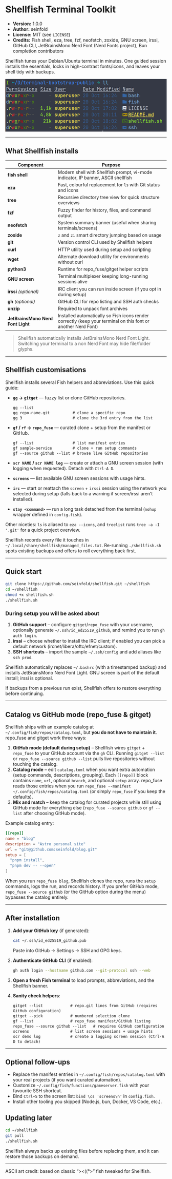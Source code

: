 
# Shellfish Terminal Toolkit

- **Version:** 1.0.0
- **Author:** seinfold
- **License:** MIT (see `LICENSE`)
- **Credits:** Fish shell, eza, tree, fzf, neofetch, zoxide, GNU screen, irssi, GitHub CLI, JetBrainsMono Nerd Font (Nerd Fonts project), Bun completion contributors

Shellfish tunes your Debian/Ubuntu terminal in minutes. One guided session installs the essentials, locks in high-contrast fonts/icons, and leaves your shell tidy with backups.

![Shellfish terminal screenshot](https://github.com/seinfold/shellfish/raw/main/docs/shellfish-terminal.png "Shellfish terminal screenshot")

---

## What Shellfish installs

| Component | Purpose |
|-----------|---------|
| **fish shell** | Modern shell with Shellfish prompt, vi-mode indicator, IP banner, ASCII shellfish |
| **eza** | Fast, colourful replacement for `ls` with Git status and icons |
| **tree** | Recursive directory tree view for quick structure overviews |
| **fzf** | Fuzzy finder for history, files, and command output |
| **neofetch** | System summary banner (useful when sharing terminals/screens) |
| **zoxide** | `z` and `zi` smart directory jumping based on usage |
| **git** | Version control CLI used by Shellfish helpers |
| **curl** | HTTP utility used during setup and scripting |
| **wget** | Alternate download utility for environments without curl |
| **python3** | Runtime for repo_fuse/gitget helper scripts |
| **GNU screen** | Terminal multiplexer keeping long-running sessions alive |
| **irssi** *(optional)* | IRC client you can run inside screen (if you opt in during setup) |
| **gh** *(optional)* | GitHub CLI for repo listing and SSH auth checks |
| **unzip** | Required to unpack font archives |
| **JetBrainsMono Nerd Font Light** | Installed automatically so Fish icons render correctly (keep your terminal on this font or another Nerd Font) |

> Shellfish automatically installs JetBrainsMono Nerd Font Light. Switching your terminal to a non Nerd Font may hide file/folder glyphs.

---

## Shellfish customisations

Shellfish installs several Fish helpers and abbreviations. Use this quick guide:

- **`gg` → `gitget`** — fuzzy list or clone GitHub repositories.
  ```fish
  gg --list
  gg repo-name.git          # clone a specific repo
  gg 3                      # clone the 3rd entry from the list
  ```

- **`gf` / `rf` → `repo_fuse`** — curated clone + setup from the manifest or GitHub.
  ```fish
  gf --list                 # list manifest entries
  gf sample-service         # clone + run setup commands
  gf --source github --list # browse live GitHub repositories
  ```

- **`scr NAME` / `scr NAME log`** — create or attach a GNU screen session (with logging when requested). Detach with `Ctrl-A D`.

- **`screens`** — list available GNU screen sessions with usage hints.

- **`irc`** — start or reattach the `screen` + `irssi` session using the network you selected during setup (falls back to a warning if screen/irssi aren’t installed).

- **`stay <command>`** — run a long task detached from the terminal (`nohup` wrapper defined in `config.fish`).

Other niceties: `ls` is aliased to `eza --icons`, and `treelist` runs `tree -a -I '.git'` for a quick project overview.

Shellfish records every file it touches in `~/.local/share/shellfish/managed_files.txt`. Re-running `./shellfish.sh` spots existing backups and offers to roll everything back first.

---

## Quick start

```bash
git clone https://github.com/seinfold/shellfish.git ~/shellfish
cd ~/shellfish
chmod +x shellfish.sh
./shellfish.sh
```

### During setup you will be asked about

1. **GitHub support** – configure `gitget`/`repo_fuse` with your username, optionally generate `~/.ssh/id_ed25519_github`, and remind you to run `gh auth login`.
1. **irssi** – choose whether to install the IRC client; if enabled you can pick a default network (ircnet/libera/oftc/efnet/custom).
1. **SSH shortcuts** – import the sample `~/.ssh/config` and add aliases like `ssh prod`.

Shellfish automatically replaces `~/.bashrc` (with a timestamped backup) and installs JetBrainsMono Nerd Font Light. GNU screen is part of the default install; irssi is optional.

If backups from a previous run exist, Shellfish offers to restore everything before continuing.

---

## Catalog vs GitHub mode (repo_fuse & gitget)

Shellfish ships with an example catalog at `~/.config/fish/repos/catalog.toml`, but **you do not have to maintain it**. repo_fuse and gitget work three ways:

1. **GitHub mode (default during setup)** – Shellfish wires `gitget` + `repo_fuse` to your GitHub account via the `gh` CLI. Running `gitget --list` or `repo_fuse --source github --list` pulls live repositories without touching the catalog.
2. **Catalog mode** – edit `catalog.toml` when you want extra automation (setup commands, descriptions, grouping). Each `[[repo]]` block contains `name`, `url`, optional `branch`, and optional `setup` array. repo_fuse reads those entries when you run `repo_fuse --manifest ~/.config/fish/repos/catalog.toml` (or simply `repo_fuse` if you keep the defaults).
3. **Mix and match** – keep the catalog for curated projects while still using GitHub mode for everything else (`repo_fuse --source github` or `gf --list` after choosing GitHub mode).

Example catalog entry:
```toml
[[repo]]
name = "blog"
description = "Astro personal site"
url = "git@github.com:seinfold/blog.git"
setup = [
  "pnpm install",
  "pnpm dev -- --open"
]
```

When you run `repo_fuse blog`, Shellfish clones the repo, runs the `setup` commands, logs the run, and records history. If you prefer GitHub mode, `repo_fuse --source github` (or the GitHub option during the menu) bypasses the catalog entirely.

---

## After installation

1. **Add your GitHub key** (if generated):
   ```bash
   cat ~/.ssh/id_ed25519_github.pub
   ```
   Paste into GitHub → Settings → SSH and GPG keys.

2. **Authenticate GitHub CLI** (if enabled):
   ```bash
   gh auth login --hostname github.com --git-protocol ssh --web
   ```

3. **Open a fresh Fish terminal** to load prompts, abbreviations, and the Shellfish banner.

4. **Sanity check helpers**:
   ```fish
   gitget --list            # repo.git lines from GitHub (requires GitHub configuration)
   gitget --pick            # numbered selection clone
   gf --list                # repo_fuse manifest/GitHub listing
   repo_fuse --source github --list   # requires GitHub configuration
   screens                  # list screen sessions + usage hints
   scr demo log             # create a logging screen session (Ctrl-A D to detach)
   ```

---

## Optional follow-ups

- Replace the manifest entries in `~/.config/fish/repos/catalog.toml` with your real projects (if you want curated automation).
- Customize `~/.config/fish/functions/gameserver.fish` with your favourite SSH shortcut.
- Bind `Ctrl+S` to the screen list: `bind \cs 'screens\n'` in `config.fish`.
- Install other tooling you skipped (Node.js, bun, Docker, VS Code, etc.).

## Updating later

```bash
cd ~/shellfish
git pull
./shellfish.sh
```

Shellfish always backs up existing files before replacing them, and it can restore those backups on demand.

---

ASCII art credit: based on classic “><((°>” fish tweaked for Shellfish.
